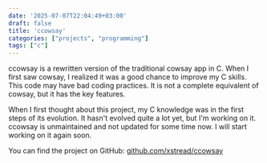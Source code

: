 ```yaml
---
date: '2025-07-07T22:04:49+03:00'
draft: false
title: 'ccowsay'
categories: ["projects", "programming"]
tags: ["c"]
---
```

ccowsay is a rewritten version of the traditional cowsay app in C. When I first saw cowsay, I realized it was a good chance to improve my C skills. This code may have bad coding practices. It is not a complete equivalent of cowsay, but it has the key features. 

When I first thought about this project, my C knowledge was in the first steps of its evolution. It hasn't evolved quite a lot yet, but I'm working on it. ccowsay is unmaintained and not updated for some time now. I will start working on it again soon.

You can find the project on GitHub: [github.com/xstread/ccowsay](https://github.com/xstread/ccowsay)